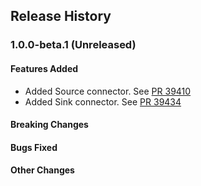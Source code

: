 ## Release History

### 1.0.0-beta.1 (Unreleased)

#### Features Added
* Added Source connector. See [PR 39410](https://github.com/Azure/azure-sdk-for-java/pull/39410)
* Added Sink connector. See [PR 39434](https://github.com/Azure/azure-sdk-for-java/pull/39434)

#### Breaking Changes

#### Bugs Fixed

#### Other Changes
